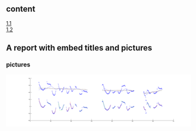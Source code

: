## content

[1.1](part1)  
[1.2](part2)

## A report with embed titles and pictures

### pictures

![img1](001.png)

